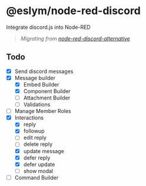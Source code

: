 # @eslym/node-red-discord

Integrate discord.js into Node-RED

> _Migrating from [node-red-discord-alternative](https://github.com/eslym/node-red-discord-alternative)_

## Todo

-   [x] Send discord messages
-   [x] Message builder
    -   [x] Embed Builder
    -   [x] Component Builder
    -   [ ] Attachment Builder
    -   [ ] Validations
-   [ ] Manage Member Roles
-   [x] Interactions
    -   [x] reply
    -   [x] followup
    -   [ ] edit reply
    -   [ ] delete reply
    -   [x] update message
    -   [x] defer reply
    -   [x] defer update
    -   [ ] show modal
-   [ ] Command Builder
